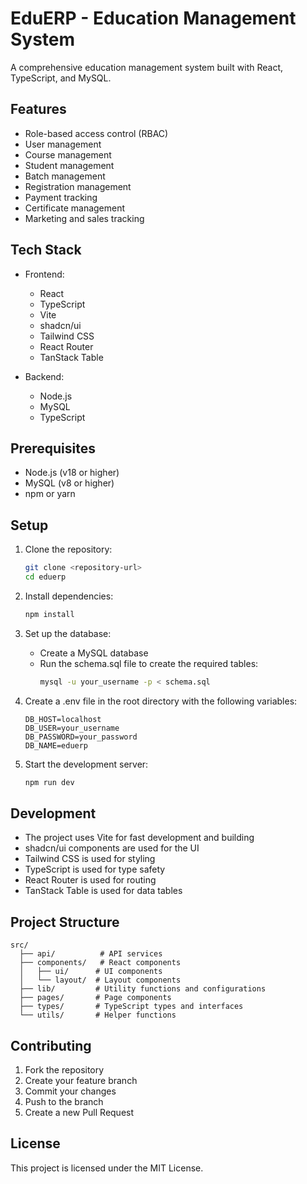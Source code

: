 # EduERP - Education Management System

A comprehensive education management system built with React, TypeScript, and MySQL.

## Features

- Role-based access control (RBAC)
- User management
- Course management
- Student management
- Batch management
- Registration management
- Payment tracking
- Certificate management
- Marketing and sales tracking

## Tech Stack

- Frontend:
  - React
  - TypeScript
  - Vite
  - shadcn/ui
  - Tailwind CSS
  - React Router
  - TanStack Table

- Backend:
  - Node.js
  - MySQL
  - TypeScript

## Prerequisites

- Node.js (v18 or higher)
- MySQL (v8 or higher)
- npm or yarn

## Setup

1. Clone the repository:
   ```bash
   git clone <repository-url>
   cd eduerp
   ```

2. Install dependencies:
   ```bash
   npm install
   ```

3. Set up the database:
   - Create a MySQL database
   - Run the schema.sql file to create the required tables:
     ```bash
     mysql -u your_username -p < schema.sql
     ```

4. Create a .env file in the root directory with the following variables:
   ```
   DB_HOST=localhost
   DB_USER=your_username
   DB_PASSWORD=your_password
   DB_NAME=eduerp
   ```

5. Start the development server:
   ```bash
   npm run dev
   ```

## Development

- The project uses Vite for fast development and building
- shadcn/ui components are used for the UI
- Tailwind CSS is used for styling
- TypeScript is used for type safety
- React Router is used for routing
- TanStack Table is used for data tables

## Project Structure

```
src/
  ├── api/          # API services
  ├── components/   # React components
  │   ├── ui/      # UI components
  │   └── layout/  # Layout components
  ├── lib/         # Utility functions and configurations
  ├── pages/       # Page components
  ├── types/       # TypeScript types and interfaces
  └── utils/       # Helper functions
```

## Contributing

1. Fork the repository
2. Create your feature branch
3. Commit your changes
4. Push to the branch
5. Create a new Pull Request

## License

This project is licensed under the MIT License.
